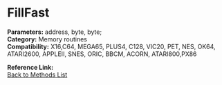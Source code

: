# FillFast

**Parameters:** address, byte, byte;  
**Category:** Memory routines  
**Compatibility:** X16,C64, MEGA65, PLUS4, C128, VIC20, PET,  NES, OK64, ATARI2600, APPLEII, SNES, ORIC, BBCM, ACORN, ATARI800,PX86  

**Reference Link:**  
[Back to Methods List](../../SUMMARY.md)
